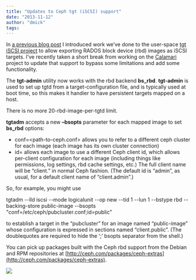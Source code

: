 ```yaml
---
title: "Updates to Ceph tgt (iSCSI) support"
date: "2013-11-12"
author: "dmick"
tags: 
---
```


In [a previous blog post](http://ceph.com/dev-notes/adding-support-for-rbd-to-stgt/) I introduced work we’ve done to the user-space [tgt iSCSI project](http://stgt.sourceforge.net/) to allow exporting RADOS block device (rbd) images as iSCSI targets. I’ve recently taken a short break from working on the [Calamari](http://www.inktank.com/enterprise/) project to update that support to bypass some limitations and add some functionality.

The **tgt-admin** utility now works with the rbd backend **bs\_rbd**. **tgt-admin** is used to set up tgtd from a target-configuration file, and is typically used at boot time, so this makes it handier to have persistent targets mapped on a host.

There is no more 20-rbd-image-per-tgtd limit.

**tgtadm** accepts a new **–bsopts** parameter for each mapped image to set **bs\_rbd** options:

- conf=<path-to-ceph.conf> allows you to refer to a different ceph cluster for each image (each image has its own cluster connection)
- id=<client-id> allows each image to use a different Ceph client id, which allows per-client configuration for each image (including things like permissions, log settings, rbd cache settings, etc.) The full client name will be “client.<client-id>” in normal Ceph fashion. (The default id is “admin”, as usual, for a default client name of “client.admin”.)

So, for example, you might use

tgtadm --lld iscsi --mode logicalunit --op new --tid 1 --lun 1 --bstype rbd --backing-store public-image --bsopts "conf=/etc/ceph/pubcluster.conf;id=public"

to establish a target in the “pubcluster” for an image named “public-image” whose configuration is expressed in sections named “client.public”. (The doublequotes are required to hide the ‘;’ bsopts separator from the shell.)

You can pick up packages built with the Ceph rbd support from the Debian and RPM repositories at [http://ceph.com/packages/ceph-extras](http://ceph.com/packages/ceph-extras).

![](http://track.hubspot.com/__ptq.gif?a=268973&k=14&bu=http://ceph.com&r=http://ceph.com/dev-notes/updates-to-ceph-tgt-iscsi-support/&bvt=rss&p=wordpress)
